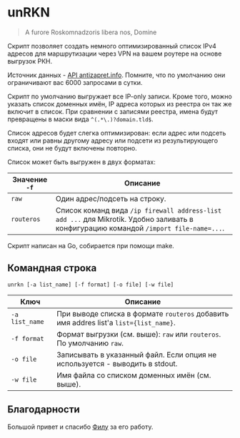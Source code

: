 # unRKN #

> A furore Roskomnadzoris libera nos, Domine

Скрипт позволяет создать немного оптимизированный список IPv4 адресов для маршрутизации через VPN
на вашем роутере на основе выгрузок РКН.

Источник данных - [API antizapret.info](https://antizapret.info/api.php). Помните, что по умолчанию
они ограничивают вас 6000 запросами в сутки.

Скрипт по умолчанию выгружает все IP-only записи. Кроме того, можно указать список доменных имён,
IP адреса которых из реестра он так же включит в список. При сравнении с записями реестра, имена
будут превращены в маски вида `^(.*\.)?domain.tld$`.

Список адресов будет слегка оптимизирован: если адрес или подсеть входят или равны другому адресу
или подсети из результирующего списка, они не будут включены повторно.

Список может быть выгружен в двух форматах:

| Значение `-f` | Описание |
|---------------|----------|
| `raw`         | Один адрес/подсеть на строку. |
| `routeros`    | Список команд вида `/ip firewall address-list add ...` для Mikrotik. Удобно заливать в конфигурацию командой `/import file-name=...`. |

Скрипт написан на Go, собирается при помощи make.

## Командная строка ##

`unrkn [-a list_name] [-f format] [-o file] [-w file]`

| Ключ           | Описание |
|----------------|----------|
| `-a list_name` | При выводе списка в формате `routeros` добавить имя addres list'а `list={list_name}`. |
| `-f format`    | Формат выгрузки (см. выше): `raw` или `routeros`. По умолчанию `raw`. |
| `-o file`      | Записывать в указанный файл. Если опция не используется - выводить в stdout. |
| `-w file`      | Имя файла со списком доменных имён (см. выше). |

## Благодарности ##

Большой привет и спасибо [Филу](https://usher2.club) за его работу.
